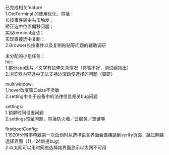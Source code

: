 已完成相关feature </br>
1.OtoTerminal 的使用优化，包括：</br>
   长按事件转由右击触发；</br>
   矫正选中位置偏移问题；</br>
   实现terminal滚动；</br>
   实现直接选中复制；</br>
2.Browser长按事件以及复制粘贴等问题的辅助调研</br>


未分配的小组任务：</br>
hci:</br>
    1.部分app图片／文字有拉伸失真情况（体验不好，测试组指出）</br>
    2.浏览器内容选中无法支持边滚动便选择的问题（调研）</br>
    
multiwindow:</br>
    1,hover改变窗口size不灵敏</br>
    2.setting中关于设备中的法律信息相关bug问题</br>

settings: </br>
    1.锁屏时间设置问题</br>
    2.settings预留问题，包括防火墙／云服务／热键等</br>
          
firstbootConfig:</br>
    1.1920f分辨率电脑第一次启动时从选择语言界面会直接跳到verify页面，跳过网络选择界面（11／24新提bug）</br>
    2.以太网可以用时网络选择接界面显示以太网不可用</br>






